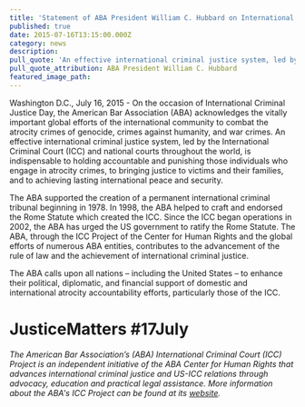 ```yaml
---
title: 'Statement of ABA President William C. Hubbard on International Criminal Justice Day – July 17, 2015'
published: true
date: 2015-07-16T13:15:00.000Z
category: news
description:
pull_quote: 'An effective international criminal justice system, led by the International Criminal Court (ICC) and national courts throughout the world, is indispensable to holding accountable and punishing those individuals who engage in atrocity crimes, to bringing justice to victims and their families, and to achieving lasting international peace and security.'
pull_quote_attribution: ABA President William C. Hubbard
featured_image_path:
---
```



Washington D.C., July 16, 2015 - On the occasion of International Criminal Justice Day, the American Bar Association (ABA) acknowledges the vitally important global efforts of the international community to combat the atrocity crimes of genocide, crimes against humanity, and war crimes. An effective international criminal justice system, led by the International Criminal Court (ICC) and national courts throughout the world, is indispensable to holding accountable and punishing those individuals who engage in atrocity crimes, to bringing justice to victims and their families, and to achieving lasting international peace and security.

The ABA supported the creation of a permanent international criminal tribunal beginning in 1978. In 1998, the ABA helped to craft and endorsed the Rome Statute which created the ICC. Since the ICC began operations in 2002, the ABA has urged the US government to ratify the Rome Statute. The ABA, through the ICC Project of the Center for Human Rights and the global efforts of numerous ABA entities, contributes to the advancement of the rule of law and the achievement of international criminal justice.

The ABA calls upon all nations – including the United States – to enhance their political, diplomatic, and financial support of domestic and international atrocity accountability efforts, particularly those of the ICC.

# JusticeMatters #17July

*The American Bar Association’s (ABA) International Criminal Court (ICC) Project is an independent initiative of the ABA Center for Human Rights that advances international criminal justice and US-ICC relations through advocacy, education and practical legal assistance. More information about the ABA's ICC Project can be found at its [website](http://www.aba-icc.org/).*